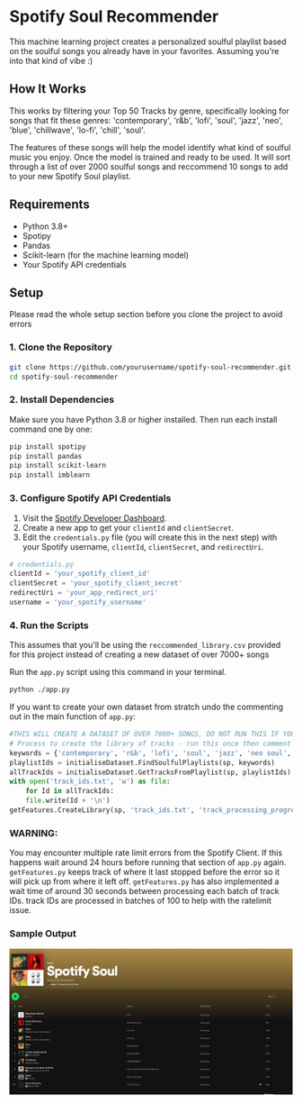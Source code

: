 # Spotify Soul Recommender

This machine learning project creates a personalized soulful playlist based on the soulful songs you already have in your favorites. Assuming you're into that kind of vibe :)

## How It Works

This works by filtering your Top 50 Tracks by genre, specifically looking for songs that fit these genres: 'contemporary', 'r&b', 'lofi', 'soul', 'jazz', 'neo', 'blue', 'chillwave', 'lo-fi', 'chill', 'soul'.

The features of these songs will help the model identify what kind of soulful music you enjoy. Once the model is trained and ready to be used. It will sort through a list of over 2000 soulful songs and reccommend 10 songs to add to your new Spotify Soul playlist. 


## Requirements
- Python 3.8+
- Spotipy
- Pandas
- Scikit-learn (for the machine learning model)
- Your Spotify API credentials

## Setup
Please read the whole setup section before you clone the project to avoid errors

### 1. Clone the Repository

```bash
git clone https://github.com/yourusername/spotify-soul-recommender.git
cd spotify-soul-recommender
```

### 2. Install Dependencies

Make sure you have Python 3.8 or higher installed. Then run each install command one by one:

```bash
pip install spotipy
pip install pandas
pip install scikit-learn
pip install imblearn
```

### 3. Configure Spotify API Credentials

1. Visit the [Spotify Developer Dashboard](https://developer.spotify.com/dashboard/).
2. Create a new app to get your `clientId` and `clientSecret`.
3. Edit the `credentials.py` file (you will create this in the next step) with your Spotify username, `clientId`, `clientSecret`, and `redirectUri`.

```python
# credentials.py
clientId = 'your_spotify_client_id'
clientSecret = 'your_spotify_client_secret'
redirectUri = 'your_app_redirect_uri'
username = 'your_spotify_username'
```

### 4. Run the Scripts
This assumes that you'll be using the `reccommended_library.csv` provided for this project instead of creating a new dataset of over 7000+ songs 

Run the `app.py` script using this command in your terminal.
```bash
python ./app.py
```
If you want to create your own dataset from stratch undo the commenting out in the main function of `app.py`:
```python
#THIS WILL CREATE A DATASET OF OVER 7000+ SONGS, DO NOT RUN THIS IF YOU ARE USING THIS PROVIDED DATASET: reccomendations_library.csv
# Process to create the library of tracks - run this once then comment it out. 
keywords = {'contemporary', 'r&b', 'lofi', 'soul', 'jazz', 'neo soul', 'blues', 'chillwave', 'lo-fi', 'chill', 'soul'}
playlistIds = initialiseDataset.FindSoulfulPlaylists(sp, keywords)
allTrackIds = initialiseDataset.GetTracksFromPlaylist(sp, playlistIds)
with open('track_ids.txt', 'w') as file:
    for Id in allTrackIds:
    file.write(Id + '\n')
getFeatures.CreateLibrary(sp, 'track_ids.txt', 'track_processing_progress.txt')
```
### WARNING:
You may encounter multiple rate limit errors from the Spotify Client. If this happens wait around 24 hours before running that section of `app.py` again.
`getFeatures.py` keeps track of where it last stopped before the error so it will pick up from where it left off. 
`getFeatures.py` has also implemented a wait time of around 30 seconds between processing each batch of track IDs.
track IDs are processed in batches of 100 to help with the ratelimit issue.  

### Sample Output
![Alt Text](./ImagesJupyterNotebook/SpotifyResults.PNG)
